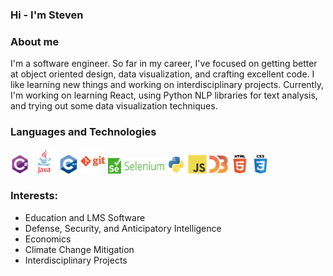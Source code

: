### Hi - I'm Steven

### About me
I'm a software engineer. So far in my career, I've focused on getting better at object oriented design, data visualization, and crafting excellent code. I like learning new things and working on interdisciplinary projects. Currently, I'm working on learning React, using Python NLP libraries for text analysis, and trying out some data visualization techniques. 

### Languages and Technologies
<p>
    <img src="https://raw.githubusercontent.com/devicons/devicon/master/icons/csharp/csharp-original.svg" alt="csharp" width="30" height="30" />
    <img src="https://raw.githubusercontent.com/devicons/devicon/master/icons/java/java-original-wordmark.svg" alt="java" width="40" height="40" />
    <img src="https://raw.githubusercontent.com/devicons/devicon/master/icons/cplusplus/cplusplus-original.svg" alt="cpp" width="30"/> 
    <img src="https://raw.githubusercontent.com/devicons/devicon/master/icons/git/git-plain-wordmark.svg" alt="git" width="40" height="40" />
    <img src="https://raw.githubusercontent.com/stevescott32/stevescott32/master/images/selenium_logo.png" alt="selenium" width="90" height="25" />
    <img src="https://raw.githubusercontent.com/devicons/devicon/master/icons/python/python-original.svg" alt="python" width="30" height="30" />
    <img src="https://raw.githubusercontent.com/devicons/devicon/master/icons/javascript/javascript-original.svg" alt="javascript" width="30" height="30" />
    <img src="https://raw.githubusercontent.com/devicons/devicon/master/icons/d3js/d3js-original.svg" alt="d3" width="30" height="30" />
    <img src="https://raw.githubusercontent.com/devicons/devicon/master/icons/html5/html5-original-wordmark.svg" alt="html5" width="30" height="30" />
    <img src="https://raw.githubusercontent.com/devicons/devicon/master/icons/css3/css3-original-wordmark.svg" alt="css3" width="30" height="30" />
</p>

### Interests:
* Education and LMS Software
* Defense, Security, and Anticipatory Intelligence
* Economics
* Climate Change Mitigation
* Interdisciplinary Projects
